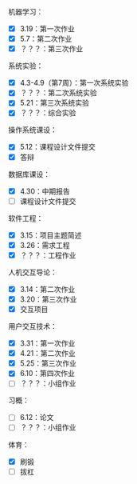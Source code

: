 机器学习：
- [x] 3.19：第一次作业
- [x] 5.7：第二次作业
- [x] ？？？：第三次作业

系统实验：
- [x] 4.3-4.9（第7周）：第一次系统实验
- [x] ？？？：第二次系统实验
- [x] 5.21：第三次系统实验
- [x] ？？？：综合实验

操作系统课设：
- [x] 5.12：课程设计文件提交
- [x] 答辩

数据库课设：
- [x] 4.30：中期报告
- [ ] 课程设计文件提交

软件工程：
- [x] 3.15：项目主题简述
- [x] 3.26：需求工程
- [x] ？？？：工程作业

人机交互导论：
- [x] 3.14：第二次作业
- [x] 3.20：第三次作业
- [x] 交互项目

用户交互技术：
- [x] 3.31：第一次作业
- [x] 4.21：第二次作业
- [x] 5.25：第三次作业
- [x] 6.10：第四次作业
- [ ] ？？？：小组作业

习概：
- [ ] 6.12：论文
- [ ] ？？？：小组作业

体育：
- [x] 刷锻
- [ ] 拔杠
